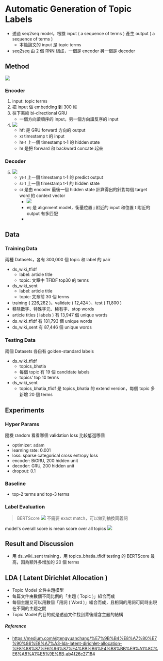 # Automatic Generation of Topic Labels

- 透過 seq2seq model，根據 input ( a sequence of terms ) 產生 output ( a sequence of terms )
    - 本篇論文的 input 是 topic terms
- seq2seq 由 2 個 RNN 組成，一個是 encoder 另一個是 decoder

## Method

![](https://i.imgur.com/0CR577J.png)

### Encoder
1. input: topic terms
2. 把 input 做 embedding 到 300 維
3. 往下丟給 bi-directional GRU
    - 一個方向讀順序的 input，另一個方向讀反序的 input
4. ![](https://i.imgur.com/2Ink7B4.png)
    - hf<small>t</small> 是 GRU forward 方向的 output
    - x<small>t</small> timestamp t 的 input
    - h<small>t-1</small> 上一個 timestamp t-1 的 hidden state
    - h<small>t</small> 是把 forward 和 backward concate 起來

### Decoder
5. ![](https://i.imgur.com/VJ0DqgD.png)
    - y<small>t-1</small> 上一個 timestamp t-1 的 predict output
    - s<small>t-1</small> 上一個 timestamp t-1 的 hidden state
    - c<small>t</small> 是由 encoder 最後一個 hidden state 計算得出的針對每個 target word 的 context vector
        - ![](https://i.imgur.com/HcDhExA.png)
        - e<small>tj</small> 是 alignment model，衡量位置 j 附近的 input 和位置 t 附近的 output 有多匹配
        - 


## Data

### Training Data

兩種 Datasets，各有 300,000 個 topic 和 label 的 pair

- ds_wiki_tfidf
    - label: article title
    - topic: 文章中 TFIDF top30 的 terms
- ds_wiki_sent
    - label: article title
    - topic: 文章前 30 個 terms
- training ( 226,282 )，validate ( 12,424 )，test ( 11,800 )
- 移除數字、特殊字元、稀有字、stop words
- article titles ( labels ) 有 13,947 個 unique words
- ds_wiki_tfidf 有 181,793 個 unique words
- ds_wiki_sent 有 87,446 個 unique words

### Testing Data

兩個 Datasets 各自有 golden-standard labels

- ds_wiki_tfidf
    - topics_bhstia
    - 每個 topic 有 19 個 candidate labels
    - topics' top 10 terms
- ds_wiki_sent
    - topics_bhatia_tfidf 是 topics_bhatia 的 extend version，每個 topic 多新增 20 個 terms



## Experiments

### Hyper Params

隨機 random 看看哪個 validation loss 比較低選哪個

- optimizer: adam
- learning rate: 0.001
- loss: sparse categorical cross entropy loss
- encoder: BiGRU, 200 hidden unit
- decoder: GRU, 200 hidden unit
- dropout: 0.1

### Baseline

- top-2 terms and top-3 terms


### Label Evaluation

> BERTScore
> ![](https://i.imgur.com/VZCMO9n.png)
> 不需要 exact match，可以做到抽換同義詞

model's overall score is mean score over all topics
![](https://i.imgur.com/akFTSVb.png)


## Result and Discussion

- 用 ds_wiki_sent training，用 topics_bhatia_tfidf testing 的 BERTScore 最高，因為額外多增加的 20 個 terms


## LDA ( Latent Dirichlet Allocation )

- Topic Model 文件主題模型
- 每篇文件由數個不同比例的「主題 ( Topic )」組合而成
- 每個主題又可以用數個「用詞 ( Word )」組合而成，且相同的用詞可同時出現在不同的主題之間
- Topic Model 的目的就是透過文件找到背後隱含主題的結構


##### Reference
- https://medium.com/@tengyuanchang/%E7%9B%B4%E8%A7%80%E7%90%86%E8%A7%A3-lda-latent-dirichlet-allocation-%E8%88%87%E6%96%87%E4%BB%B6%E4%B8%BB%E9%A1%8C%E6%A8%A1%E5%9E%8B-ab4f26c27184